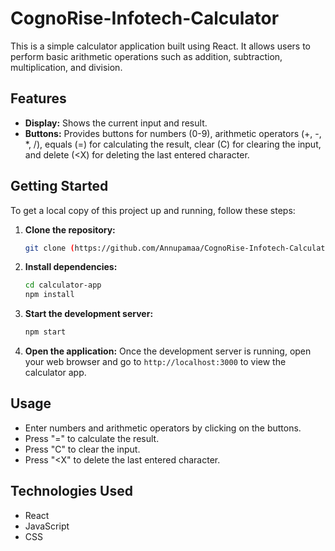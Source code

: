 # CognoRise-Infotech-Calculator

This is a simple calculator application built using React. It allows users to perform basic arithmetic operations such as addition, subtraction, multiplication, and division.

## Features
- **Display:** Shows the current input and result.
- **Buttons:** Provides buttons for numbers (0-9), arithmetic operators (+, -, *, /), equals (=) for calculating the result, clear (C) for clearing the input, and delete (<X) for deleting the last entered character.

## Getting Started
To get a local copy of this project up and running, follow these steps:

1. **Clone the repository:**
    ```bash
    git clone (https://github.com/Annupamaa/CognoRise-Infotech-Calculator.git)
    ```

2. **Install dependencies:**
    ```bash
    cd calculator-app
    npm install
    ```

3. **Start the development server:**
    ```bash
    npm start
    ```

4. **Open the application:**
    Once the development server is running, open your web browser and go to `http://localhost:3000` to view the calculator app.

## Usage
- Enter numbers and arithmetic operators by clicking on the buttons.
- Press "=" to calculate the result.
- Press "C" to clear the input.
- Press "<X" to delete the last entered character.

## Technologies Used
- React
- JavaScript
- CSS

